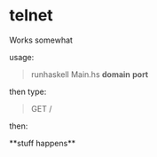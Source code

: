 # telnet

Works somewhat

usage: 

> runhaskell Main.hs **domain** **port**

then type: 

> GET /

then:

\*\*stuff happens\*\*
